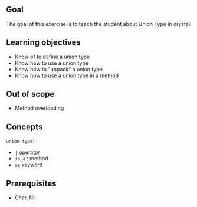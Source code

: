 ## Goal

The goal of this exercise is to teach the student about Union Type in crystal.

## Learning objectives

- Know of to define a union type
- Know how to use a union type
- Know how to "unpack" a union type
- Know how to use a union type in a method

## Out of scope

- Method overloading

## Concepts

`union-type`:

- `|` operator
- `is_a?` method
- `as` keyword

## Prerequisites

- Char, Nil

